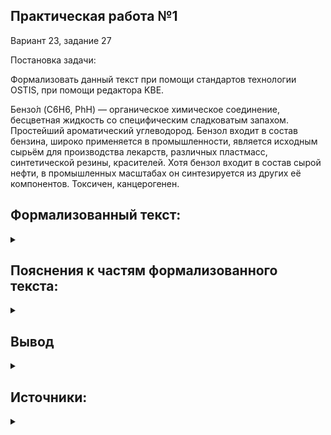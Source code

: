 ﻿## Практическая работа №1
Вариант 23, задание 27

Постановка задачи: 

Формализовать данный текст при помощи стандартов технологии OSTIS, при помощи редактора KBE.

Бензо́л (C6H6, PhH) — органическое химическое соединение, бесцветная жидкость со
специфическим сладковатым запахом. Простейший ароматический углеводород. Бензол входит
в состав бензина, широко применяется в промышленности, является исходным сырьём для
производства лекарств, различных пластмасс, синтетической резины, красителей. Хотя бензол
входит в состав сырой нефти, в промышленных масштабах он синтезируется из других её
компонентов. Токсичен, канцерогенен.
## Формализованный текст:
<details>
  <summary></summary>

![](https://github.com/iit-22170x/RPIIS/blob/95f3cbd9b1b1fc9c01820b5c2a972d85a4f86ec4/sem2/img/pw1.png)

</details>

## Пояснения к частям формализованного текста:

<details>
  <summary></summary>

 ![](https://github.com/iit-22170x/RPIIS/blob/95f3cbd9b1b1fc9c01820b5c2a972d85a4f86ec4/sem2/img/pw2.png)

  * На этой части показано, что бензол (C6H6, PhH) - это бесцветная жидкость со
специфическим сладковатым запахом. Простейший ароматический углеводород. Токсичен, канцерогенен.

 ![](https://github.com/iit-22170x/RPIIS/blob/95f3cbd9b1b1fc9c01820b5c2a972d85a4f86ec4/sem2/img/pw3.png)

 * На этой части показано, что бензол - органическое химическое соединение.

![](https://github.com/iit-22170x/RPIIS/blob/95f3cbd9b1b1fc9c01820b5c2a972d85a4f86ec4/sem2/img/pw4.png)

* На этой части показано, что бензол входит в состав бензина, широко применяется в промышленности, является исходным сырьём для
производства лекарств, различных пластмасс, синтетической резины, красителей.

![](https://github.com/iit-22170x/RPIIS/blob/95f3cbd9b1b1fc9c01820b5c2a972d85a4f86ec4/sem2/img/pw5.png)

* На этой части показано, что бензол
входит в состав сырой нефти, в промышленных масштабах он синтезируется из других её компонентов.


</details>

## Вывод
<details>
  <summary></summary>

Практическая работа познакомила меня с понятием формализации. Я изучил основы SC-кода, а именно классы и некоторые виды отношений. 

  </details>

## Источники:

<details>
  <summary></summary>

https://drive.google.com/drive/folders/1YcFCikH9WaXeDmWPGPtRTk34FsCmLkVl

https://www.youtube.com/watch?v=kNulTEIEQyg&list=PLyXvcWksZkY_V5u2YWYPe7WYvBvRmVXUa&index=1&t=132s

</details>